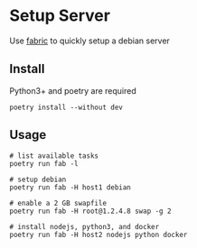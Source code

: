 # Setup Server

Use [fabric](https://www.fabfile.org/) to quickly setup a debian server

## Install
Python3+ and poetry are required

```
poetry install --without dev
```

## Usage

```
# list available tasks
poetry run fab -l

# setup debian
poetry run fab -H host1 debian

# enable a 2 GB swapfile
poetry run fab -H root@1.2.4.8 swap -g 2

# install nodejs, python3, and docker
poetry run fab -H host2 nodejs python docker
```
